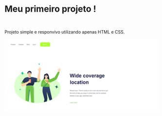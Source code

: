 <h1>Meu primeiro projeto !</h1>
<br>
<p>Projeto simple e responvivo utilizando apenas HTML e CSS.</p>

<div>
    <img src="./Smartphone.png" alt="Wide-Coverage-foto">
</div>
